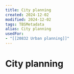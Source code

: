 ```yaml
---
title: City planning
created: 2024-12-02
modified: 2024-12-02
tags: TBSMetadata
alias: City planning
usedFor:
- "[[20832 Urban planning]]"
---
```

# City planning
